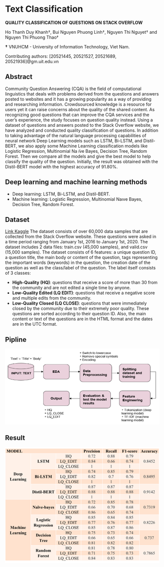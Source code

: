 # Text Classification
**QUALITY CLASSIFICATION OF QUESTIONS ON STACK OVERFLOW**

Ho Thanh Duy Khanh†, Bui Nguyen Phuong Linh†, Nguyen Thi Nguyet† and Nguyen Thi Phuong Thao†

**†** VNUHCM - University of Information Technology, Viet Nam.

Contributing authors: [20521445, 20521527, 20521689, 20521936]@gm.uit.edu.vn

## Abstract
Community Question Answering (CQA) is the field of computational linguistics that deals with problems derived from the questions and answers posted to websites and it has a growing popularity as a way of providing and researching information. Crowdsourced knowledge is a resource for users yet it can raise concerns about the quality of the shared content. As recognizing good questions that can improve the CQA services and the user’s experience, the study focuses on question quality instead. Using a dataset of questions and answers posted to the Stack Overflow website, we have analyzed and conducted quality classification of questions. In addition to taking advantage of the natural language processing capabilities of neural network Deep Learning models such as LSTM, Bi-LSTM, and Distil-BERT, we also apply some Machine Learning classification models like Logistic Regression, Multinomial Na ̈ıve Bayes, Decision Tree, Random Forest. Then we compare all the models and give the best model to help classify the quality of the question. Initially, the result was obtained with the Distil-BERT model with the highest accuracy of 91.80%.

## Deep learning and machine learning methods
- Deep learning: LSTM, Bi-LSTM, and Distil-BERT.
- Machine learning: Logistic Regression, Multinomial Naıve Bayes, Decision Tree, Random Forest.

## Dataset
[Link Kaggle](https://www.kaggle.com/datasets/imoore/60k-stack-overflow-questions-with-quality-rate)
The dataset consists of over 60,000 data samples that are collected from the Stack Overflow website. These questions were asked in a time period ranging from January 1st, 2016 to January 1st, 2020. The dataset includes 2 data files: train.csv (45,000 samples), and valid.csv (15,000 samples). The dataset consists of 6 features: a unique question ID, a question title, the main body or content of the question, tags representing the important words (keywords) in the question, the creation date of the question as well as the class/label of the question. The label itself consists of 3 classes:
- **High-Quality (HQ)**: questions that receive a score of more than 30 from the community and are not edited a single time by anyone.
- **Low-Quality Edited (LQ EDIT)**: questions that receive a negative score and multiple edits from the community.
- **Low-Quality Closed (LQ CLOSE)**: questions that were immediately closed by the community due to their extremely poor quality. These questions are sorted according to their question ID. Also, the main content or text of the questions are in the HTML format and the dates are in the UTC format.

## Pipline
![Pipline](https://github.com/Moon2909/TextClassification/blob/main/Pipline.png)

## Result
![Result](https://github.com/Moon2909/TextClassification/blob/main/Result.png)
